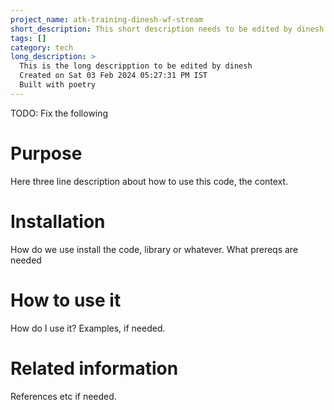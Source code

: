 ```yaml
---
project_name: atk-training-dinesh-wf-stream
short_description: This short description needs to be edited by dinesh
tags: []
category: tech
long_description: >
  This is the long descripption to be edited by dinesh
  Created on Sat 03 Feb 2024 05:27:31 PM IST
  Built with poetry
---
```


TODO: Fix the following
# Purpose
Here three line description about how to use this code, the context.

# Installation
How do we use install the code, library or whatever. What prereqs are needed

# How to use it
How do I use it? Examples, if needed. 

# Related information
References etc if needed.
